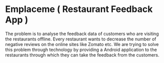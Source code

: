 # Emplaceme ( Restaurant Feedback App )

The problem is to analyse the feedback data of customers who are visiting the restaurants offline. 
Every restaurant wants to decrease the number of negative reviews on the online sites like Zomato etc. 
We are trying to solve this problem through technology by providing a Android application to the restaurants through which they can take the feedback from the customers.  
